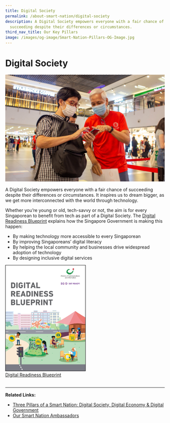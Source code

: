 ```yaml
---
title: Digital Society
permalink: /about-smart-nation/digital-society
description: A Digital Society empowers everyone with a fair chance of
  succeeding despite their differences or circumstances.
third_nav_title: Our Key Pillars
image: /images/og-image/Smart-Nation-Pillars-OG-Image.jpg
---
```

# Digital Society
![Digital Society](/images/covid-19/Smart-Nation-Ambassador_TraceTogether-01.jpg)

A Digital Society empowers everyone with a fair chance of succeeding despite their differences or circumstances. It inspires us to dream bigger, as we get more interconnected with the world through technology.

Whether you’re young or old, tech-savvy or not, the aim is for every Singaporean to benefit from tech as part of a Digital Society. The <a href="https://www.mci.gov.sg/portfolios/digital-readiness/digital-readiness-blueprint" target="_blank">Digital Readiness Blueprint</a> explains how the Singapore Government is  making this happen:

* By making technology more accessible to every Singaporean
* By improving Singaporeans’ digital literacy
* By helping the local community and businesses drive widespread adoption of technology
* By designing inclusive digital services



<div style="width:50%"> <a href="https://www.mci.gov.sg/en/portfolios/digital-readiness/digital-readiness-blueprint" target="_blank"><img style="border:1px solid black;" src="/images/abt-smart-nation/Digital-Readiness-Blueprint2.png" alt="Digital Readiness Blueprint">Digital Readiness Blueprint</a></div>

<br>

___
		 		 
**Related Links:**

* <a href="/about-smart-nation/pillars-of-smart-nation">Three Pillars of a Smart Nation: Digital Society, Digital Economy & Digital Government</a>
* <a href="/community/smart-nation-ambassadors">Our Smart Nation Ambassadors</a>